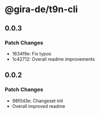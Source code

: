 # @gira-de/t9n-cli

## 0.0.3

### Patch Changes

- 1634f9e: Fix typos
- 1c42712: Overall readme improvements

## 0.0.2

### Patch Changes

- 98f0d3e: Changeset init
- Overall improved readme

